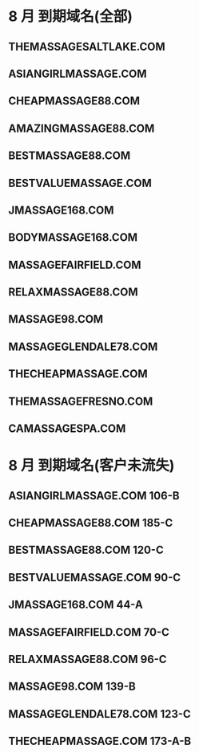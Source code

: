 # 8 月 到期域名(全部)

## THEMASSAGESALTLAKE.COM

## ASIANGIRLMASSAGE.COM

## CHEAPMASSAGE88.COM

## AMAZINGMASSAGE88.COM

## BESTMASSAGE88.COM

## BESTVALUEMASSAGE.COM

## JMASSAGE168.COM

## BODYMASSAGE168.COM

## MASSAGEFAIRFIELD.COM

## RELAXMASSAGE88.COM

## MASSAGE98.COM

## MASSAGEGLENDALE78.COM

## THECHEAPMASSAGE.COM

## THEMASSAGEFRESNO.COM

## CAMASSAGESPA.COM

# 8 月 到期域名(客户未流失)

## ASIANGIRLMASSAGE.COM 106-B

## CHEAPMASSAGE88.COM 185-C

## BESTMASSAGE88.COM 120-C

## BESTVALUEMASSAGE.COM 90-C

## JMASSAGE168.COM 44-A

## MASSAGEFAIRFIELD.COM 70-C

## RELAXMASSAGE88.COM 96-C

## MASSAGE98.COM 139-B

## MASSAGEGLENDALE78.COM 123-C

## THECHEAPMASSAGE.COM 173-A-B

